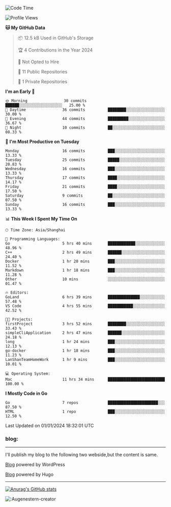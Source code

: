 <!--START_SECTION:waka-->
![Code Time](http://img.shields.io/badge/Code%20Time-87%20hrs-blue)

![Profile Views](http://img.shields.io/badge/Profile%20Views-11-blue)

**🐱 My GitHub Data** 

> 📦 12.5 kB Used in GitHub's Storage 
 > 
> 🏆 4 Contributions in the Year 2024
 > 
> 🚫 Not Opted to Hire
 > 
> 📜 11 Public Repositories 
 > 
> 🔑 1 Private Repositories 
 > 
**I'm an Early 🐤** 

```text
🌞 Morning                30 commits          ██████░░░░░░░░░░░░░░░░░░░   25.00 % 
🌆 Daytime                36 commits          ████████░░░░░░░░░░░░░░░░░   30.00 % 
🌃 Evening                44 commits          █████████░░░░░░░░░░░░░░░░   36.67 % 
🌙 Night                  10 commits          ██░░░░░░░░░░░░░░░░░░░░░░░   08.33 % 
```
📅 **I'm Most Productive on Tuesday** 

```text
Monday                   16 commits          ███░░░░░░░░░░░░░░░░░░░░░░   13.33 % 
Tuesday                  25 commits          █████░░░░░░░░░░░░░░░░░░░░   20.83 % 
Wednesday                16 commits          ███░░░░░░░░░░░░░░░░░░░░░░   13.33 % 
Thursday                 17 commits          ████░░░░░░░░░░░░░░░░░░░░░   14.17 % 
Friday                   21 commits          ████░░░░░░░░░░░░░░░░░░░░░   17.50 % 
Saturday                 9 commits           ██░░░░░░░░░░░░░░░░░░░░░░░   07.50 % 
Sunday                   16 commits          ███░░░░░░░░░░░░░░░░░░░░░░   13.33 % 
```


📊 **This Week I Spent My Time On** 

```text
🕑︎ Time Zone: Asia/Shanghai

💬 Programming Languages: 
Go                       5 hrs 40 mins       ████████████░░░░░░░░░░░░░   48.96 % 
C++                      2 hrs 49 mins       ██████░░░░░░░░░░░░░░░░░░░   24.40 % 
Docker                   1 hr 20 mins        ███░░░░░░░░░░░░░░░░░░░░░░   11.52 % 
Markdown                 1 hr 18 mins        ███░░░░░░░░░░░░░░░░░░░░░░   11.28 % 
Other                    10 mins             ░░░░░░░░░░░░░░░░░░░░░░░░░   01.47 % 

🔥 Editors: 
GoLand                   6 hrs 39 mins       ██████████████░░░░░░░░░░░   57.48 % 
VS Code                  4 hrs 55 mins       ███████████░░░░░░░░░░░░░░   42.52 % 

🐱‍💻 Projects: 
firstProject             3 hrs 52 mins       ████████░░░░░░░░░░░░░░░░░   33.43 % 
simpleCliApplication     2 hrs 47 mins       ██████░░░░░░░░░░░░░░░░░░░   24.18 % 
long                     1 hr 24 mins        ███░░░░░░░░░░░░░░░░░░░░░░   12.13 % 
go-docker                1 hr 18 mins        ███░░░░░░░░░░░░░░░░░░░░░░   11.23 % 
LanShanTeamHomeWork      1 hr 9 mins         ███░░░░░░░░░░░░░░░░░░░░░░   10.01 % 

💻 Operating System: 
Mac                      11 hrs 34 mins      █████████████████████████   100.00 % 
```

**I Mostly Code in Go** 

```text
Go                       7 repos             ██████████████████████░░░   87.50 % 
HTML                     1 repo              ███░░░░░░░░░░░░░░░░░░░░░░   12.50 % 
```




 Last Updated on 01/01/2024 18:32:01 UTC
<!--END_SECTION:waka-->

### blog:
---
I'll publish my blog to the following two webside,but the content is same.


[Blog](http://lance47.com/) powered by WordPress

[Blog](http://lance547.github.io) powered by Hugo
___
[![Anurag's GitHub stats](https://github-readme-stats.vercel.app/api?username=lance547)](https://github.com/anuraghazra/github-readme-stats)
<!---
lance547/lance547 is a ✨ special ✨ repository because its `README.md` (this file) appears on your GitHub profile.
You can click the Preview link to take a look at your changes.
--->

![:Augenestern-creator](https://count.getloli.com/get/@lance547?theme=moebooru)


